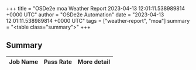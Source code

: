 +++
title = "OSDe2e moa Weather Report 2023-04-13 12:01:11.538989814 +0000 UTC"
author = "OSDe2e Automation"
date = "2023-04-13 12:01:11.538989814 +0000 UTC"
tags = ["weather-report", "moa"]
summary = "<table class=\"summary\"></table>"
+++
## Summary

| Job Name | Pass Rate | More detail |
|----------|-----------|-------------|




